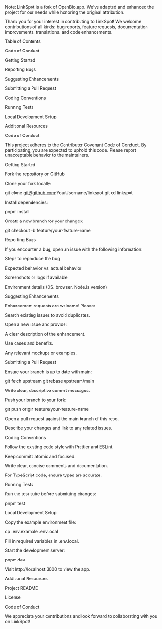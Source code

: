 Note: LinkSpot is a fork of OpenBio.app. We’ve adapted and enhanced the project for our needs while honoring the original attribution.

Thank you for your interest in contributing to LinkSpot! We welcome contributions of all kinds: bug reports, feature requests, documentation improvements, translations, and code enhancements.

Table of Contents

Code of Conduct

Getting Started

Reporting Bugs

Suggesting Enhancements

Submitting a Pull Request

Coding Conventions

Running Tests

Local Development Setup

Additional Resources

Code of Conduct

This project adheres to the Contributor Covenant Code of Conduct. By participating, you are expected to uphold this code. Please report unacceptable behavior to the maintainers.

Getting Started

Fork the repository on GitHub.

Clone your fork locally:

git clone git@github.com:YourUsername/linkspot.git
cd linkspot

Install dependencies:

pnpm install

Create a new branch for your changes:

git checkout -b feature/your-feature-name

Reporting Bugs

If you encounter a bug, open an issue with the following information:

Steps to reproduce the bug

Expected behavior vs. actual behavior

Screenshots or logs if available

Environment details (OS, browser, Node.js version)

Suggesting Enhancements

Enhancement requests are welcome! Please:

Search existing issues to avoid duplicates.

Open a new issue and provide:

A clear description of the enhancement.

Use cases and benefits.

Any relevant mockups or examples.

Submitting a Pull Request

Ensure your branch is up to date with main:

git fetch upstream
git rebase upstream/main

Write clear, descriptive commit messages.

Push your branch to your fork:

git push origin feature/your-feature-name

Open a pull request against the main branch of this repo.

Describe your changes and link to any related issues.

Coding Conventions

Follow the existing code style with Prettier and ESLint.

Keep commits atomic and focused.

Write clear, concise comments and documentation.

For TypeScript code, ensure types are accurate.

Running Tests

Run the test suite before submitting changes:

pnpm test

Local Development Setup

Copy the example environment file:

cp .env.example .env.local

Fill in required variables in .env.local.

Start the development server:

pnpm dev

Visit http://localhost:3000 to view the app.

Additional Resources

Project README

License

Code of Conduct

We appreciate your contributions and look forward to collaborating with you on LinkSpot!

